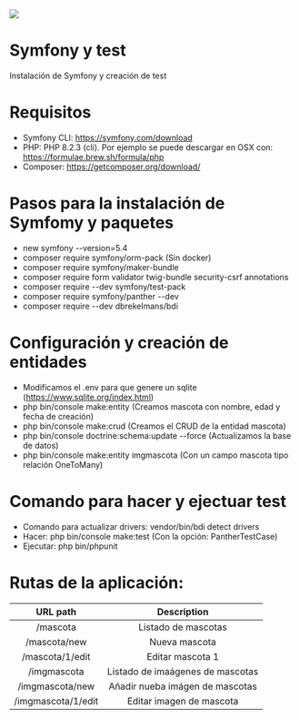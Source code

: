 <img src="https://jorgebenitezlopez.com/github/symfony.jpg">

# Symfony y test

Instalación de Symfony y creación de test

# Requisitos

- Symfony CLI: https://symfony.com/download
- PHP: PHP 8.2.3 (cli). Por ejemplo se puede descargar en OSX con: https://formulae.brew.sh/formula/php
- Composer: https://getcomposer.org/download/


# Pasos para la instalación de Symfomy y paquetes

- new symfony  --version=5.4
- composer require symfony/orm-pack (Sin docker)
- composer require symfony/maker-bundle
- composer require form validator twig-bundle security-csrf annotations
- composer require --dev symfony/test-pack
- composer require symfony/panther --dev
- composer require --dev dbrekelmans/bdi


# Configuración y creación de entidades

- Modificamos el .env para que genere un sqlite (https://www.sqlite.org/index.html)
- php bin/console make:entity (Creamos mascota con nombre, edad y fecha de creación)
- php bin/console make:crud (Creamos el CRUD de la entidad mascota)
- php bin/console doctrine:schema:update --force (Actualizamos la base de datos) 
- php bin/console make:entity imgmascota (Con un campo mascota tipo relación OneToMany)


# Comando para hacer y ejectuar test
- Comando para actualizar drivers: vendor/bin/bdi detect drivers
- Hacer: php bin/console make:test (Con la opción: PantherTestCase)
- Ejecutar: php bin/phpunit


# Rutas de la aplicación:

| URL path                    | Description           | 
| :--------------------------:|:---------------------:|
| /mascota                    |  Listado de mascotas  | 
| /mascota/new                |  Nueva mascota        |
| /mascota/1/edit             |  Editar mascota 1     |
| /imgmascota                 |  Listado de imaágenes de mascotas  | 
| /imgmascota/new             |  Añadir nueba imágen de mascotas        |
| /imgmascota/1/edit          |  Editar imagen de mascota    |
